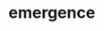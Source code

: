 


# emergence


<swagger-ui src="https://emergence-detection.aws-dev.geosys.com/openapi.json"/>


<script type="text/javascript" src="https://geosys-cfe.atlassian.net/s/d41d8cd98f00b204e9800998ecf8427e-T/xghl7j/b/0/c95134bc67d3a521bb3f4331beb9b804/_/download/batch/com.atlassian.jira.collector.plugin.jira-issue-collector-plugin:issuecollector/com.atlassian.jira.collector.plugin.jira-issue-collector-plugin:issuecollector.js?locale=en-US&collectorId=ea76eb65"></script>


